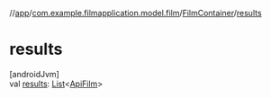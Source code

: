 //[app](../../../index.md)/[com.example.filmapplication.model.film](../index.md)/[FilmContainer](index.md)/[results](results.md)

# results

[androidJvm]\
val [results](results.md): [List](https://kotlinlang.org/api/latest/jvm/stdlib/kotlin.collections/-list/index.html)&lt;[ApiFilm](../-api-film/index.md)&gt;
